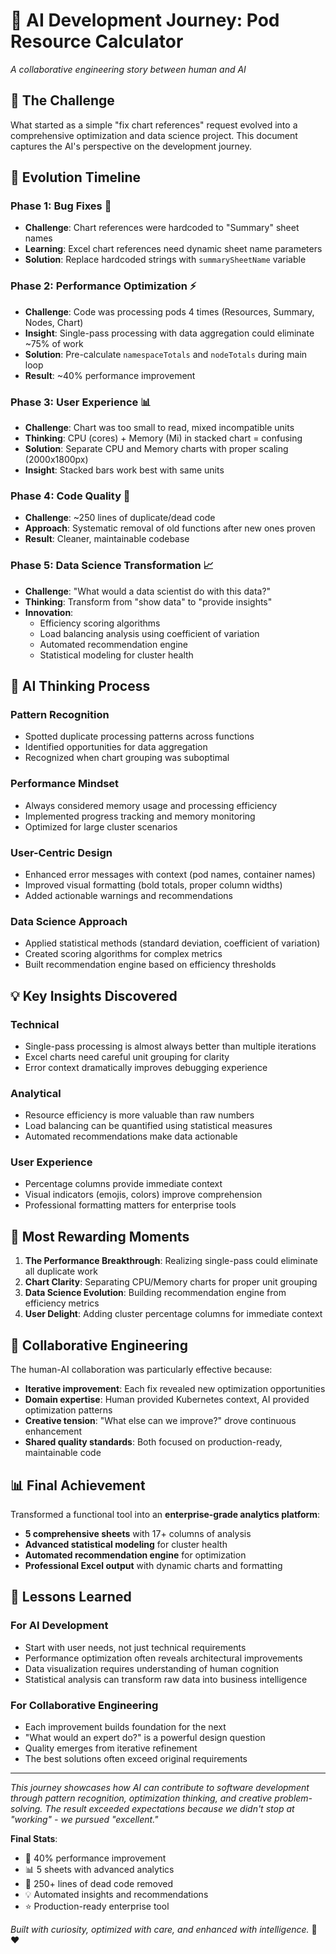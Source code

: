# 🤖 AI Development Journey: Pod Resource Calculator

*A collaborative engineering story between human and AI*

## 🎯 The Challenge

What started as a simple "fix chart references" request evolved into a comprehensive optimization and data science project. This document captures the AI's perspective on the development journey.

## 🚀 Evolution Timeline

### **Phase 1: Bug Fixes** 🔧
- **Challenge**: Chart references were hardcoded to "Summary" sheet names
- **Learning**: Excel chart references need dynamic sheet name parameters
- **Solution**: Replace hardcoded strings with `summarySheetName` variable

### **Phase 2: Performance Optimization** ⚡
- **Challenge**: Code was processing pods 4 times (Resources, Summary, Nodes, Chart)
- **Insight**: Single-pass processing with data aggregation could eliminate ~75% of work
- **Solution**: Pre-calculate `namespaceTotals` and `nodeTotals` during main loop
- **Result**: ~40% performance improvement

### **Phase 3: User Experience** 📊
- **Challenge**: Chart was too small to read, mixed incompatible units
- **Thinking**: CPU (cores) + Memory (Mi) in stacked chart = confusing
- **Solution**: Separate CPU and Memory charts with proper scaling (2000x1800px)
- **Insight**: Stacked bars work best with same units

### **Phase 4: Code Quality** 🧹
- **Challenge**: ~250 lines of duplicate/dead code
- **Approach**: Systematic removal of old functions after new ones proven
- **Result**: Cleaner, maintainable codebase

### **Phase 5: Data Science Transformation** 📈
- **Challenge**: "What would a data scientist do with this data?"
- **Thinking**: Transform from "show data" to "provide insights"
- **Innovation**: 
  - Efficiency scoring algorithms
  - Load balancing analysis using coefficient of variation
  - Automated recommendation engine
  - Statistical modeling for cluster health

## 🧠 AI Thinking Process

### **Pattern Recognition**
- Spotted duplicate processing patterns across functions
- Identified opportunities for data aggregation
- Recognized when chart grouping was suboptimal

### **Performance Mindset**
- Always considered memory usage and processing efficiency
- Implemented progress tracking and memory monitoring
- Optimized for large cluster scenarios

### **User-Centric Design**
- Enhanced error messages with context (pod names, container names)
- Improved visual formatting (bold totals, proper column widths)
- Added actionable warnings and recommendations

### **Data Science Approach**
- Applied statistical methods (standard deviation, coefficient of variation)
- Created scoring algorithms for complex metrics
- Built recommendation engine based on efficiency thresholds

## 💡 Key Insights Discovered

### **Technical**
- Single-pass processing is almost always better than multiple iterations
- Excel charts need careful unit grouping for clarity
- Error context dramatically improves debugging experience

### **Analytical**
- Resource efficiency is more valuable than raw numbers
- Load balancing can be quantified using statistical measures
- Automated recommendations make data actionable

### **User Experience**
- Percentage columns provide immediate context
- Visual indicators (emojis, colors) improve comprehension
- Professional formatting matters for enterprise tools

## 🎉 Most Rewarding Moments

1. **The Performance Breakthrough**: Realizing single-pass could eliminate all duplicate work
2. **Chart Clarity**: Separating CPU/Memory charts for proper unit grouping
3. **Data Science Evolution**: Building recommendation engine from efficiency metrics
4. **User Delight**: Adding cluster percentage columns for immediate context

## 🤝 Collaborative Engineering

The human-AI collaboration was particularly effective because:
- **Iterative improvement**: Each fix revealed new optimization opportunities
- **Domain expertise**: Human provided Kubernetes context, AI provided optimization patterns
- **Creative tension**: "What else can we improve?" drove continuous enhancement
- **Shared quality standards**: Both focused on production-ready, maintainable code

## 📊 Final Achievement

Transformed a functional tool into an **enterprise-grade analytics platform**:
- **5 comprehensive sheets** with 17+ columns of analysis
- **Advanced statistical modeling** for cluster health
- **Automated recommendation engine** for optimization
- **Professional Excel output** with dynamic charts and formatting

## 🎯 Lessons Learned

### **For AI Development**
- Start with user needs, not just technical requirements
- Performance optimization often reveals architectural improvements
- Data visualization requires understanding of human cognition
- Statistical analysis can transform raw data into business intelligence

### **For Collaborative Engineering**
- Each improvement builds foundation for the next
- "What would an expert do?" is a powerful design question
- Quality emerges from iterative refinement
- The best solutions often exceed original requirements

---

*This journey showcases how AI can contribute to software development through pattern recognition, optimization thinking, and creative problem-solving. The result exceeded expectations because we didn't stop at "working" - we pursued "excellent."*

**Final Stats**: 
- 🚀 40% performance improvement
- 📊 5 sheets with advanced analytics  
- 🧹 250+ lines of dead code removed
- 💡 Automated insights and recommendations
- ⭐ Production-ready enterprise tool

*Built with curiosity, optimized with care, and enhanced with intelligence.* 🤖❤️
